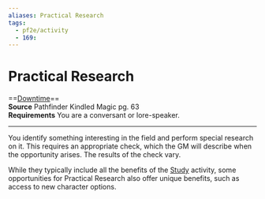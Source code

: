 ```yaml
---
aliases: Practical Research 
tags:
  - pf2e/activity
  - 169:
---
```


# Practical Research

==[Downtime](../Traits/Downtime.md)==  
__Source__ Pathfinder Kindled Magic pg. 63  
**Requirements** You are a conversant or lore-speaker.

---

You identify something interesting in the field and perform special research on it. This requires an appropriate check, which the GM will describe when the opportunity arises. The results of the check vary.

While they typically include all the benefits of the [Study](Study.md) activity, some opportunities for Practical Research also offer unique benefits, such as access to new character options.
